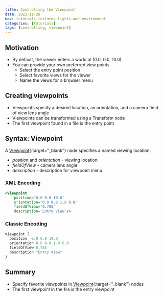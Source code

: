 ```yaml
---
title: Controlling the Viewpoint
date: 2022-11-28
nav: tutorials-textures-lights-and-environment
categories: [Tutorials]
tags: [controlling, viewpoint]
---
```

## Motivation

- By default, the viewer enters a world at (0.0, 0.0, 10.0)
- You can provide your own preferred view points
  - Select the entry point position
  - Select favorite views for the viewer
  - Name the views for a browser menu

## Creating viewpoints

- Viewpoints specify a desired location, an orientation, and a camera field of view lens angle
- Viewpoints can be transformed using a Transform node
- The first viewpoint found in a file is the entry point

## Syntax: Viewpoint

A [Viewpoint](https://www.web3d.org/documents/specifications/19775-1/V4.0/Part01/components/navigation.html#Viewpoint){:target="_blank"} node specifies a named viewing location:

- *position* and *orientation* - viewing location
- *fieldOfView* - camera lens angle
- *description* - description for viewpoint menu

### XML Encoding

```xml
<Viewpoint
    position='0.0 0.0 10.0'
    orientation='0.0 0.0 1.0 0.0'
    fieldOfView='0.785'
    description='Entry View'/>
```

### Classic Encoding

```js
Viewpoint {
  position  0.0 0.0 10.0
  orientation 0.0 0.0 1.0 0.0
  fieldOfView 0.785
  description "Entry View"
}
```

## Summary

- Specify favorite viewpoints in [Viewpoint](https://www.web3d.org/documents/specifications/19775-1/V4.0/Part01/components/navigation.html#Viewpoint){:target="_blank"} nodes
- The first viewpoint in the file is the entry viewpoint
